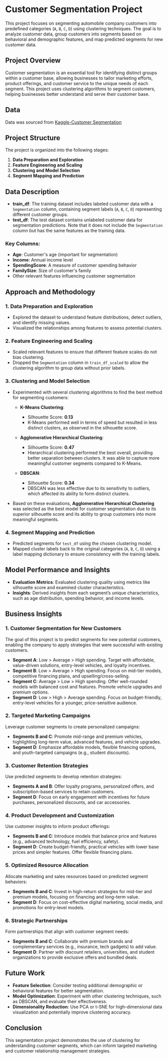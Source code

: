 # Customer Segmentation Project

This project focuses on segmenting automobile company customers into predefined categories (`A`, `B`, `C`, `D`) using clustering techniques. The goal is to analyze customer data, group customers into segments based on behavioral and demographic features, and map predicted segments for new customer data.

## Project Overview

Customer segmentation is an essential tool for identifying distinct groups within a customer base, allowing businesses to tailor marketing efforts, product offerings, and customer service to the unique needs of each segment. This project uses clustering algorithms to segment customers, helping businesses better understand and serve their customer base.

## Data

Data was sourced from [Kaggle-Customer Segmentation](https://www.kaggle.com/datasets/vetrirah/customer)

## Project Structure

The project is organized into the following stages:

1. **Data Preparation and Exploration**
2. **Feature Engineering and Scaling**
3. **Clustering and Model Selection**
4. **Segment Mapping and Prediction**

## Data Description

- **train_df**: The training dataset includes labeled customer data with a `Segmentation` column, containing segment labels (`A`, `B`, `C`, `D`) representing different customer groups.
- **test_df**: The test dataset contains unlabeled customer data for segmentation predictions. Note that it does not include the `Segmentation` column but has the same features as the training data.

### Key Columns:
- **Age**: Customer's age (important for segmentation)
- **Income**: Annual income level
- **SpendingScore**: A measure of customer spending behavior
- **FamilySize**: Size of customer's family
- Other relevant features influencing customer segmentation

## Approach and Methodology

### 1. Data Preparation and Exploration
   - Explored the dataset to understand feature distributions, detect outliers, and identify missing values.
   - Visualized the relationships among features to assess potential clusters.

### 2. Feature Engineering and Scaling
   - Scaled relevant features to ensure that different feature scales do not bias clustering.
   - Dropped the `Segmentation` column in `train_df_scaled` to allow the clustering algorithm to group data without prior labels.

### 3. Clustering and Model Selection
   - Experimented with several clustering algorithms to find the best method for segmenting customers:
   
     - **K-Means Clustering**:
       - Silhouette Score: **0.13**
       - K-Means performed well in terms of speed but resulted in less distinct clusters, as observed in the silhouette score.
   
     - **Agglomerative Hierarchical Clustering**:
       - Silhouette Score: **0.47**
       - Hierarchical clustering performed the best overall, providing better separation between clusters. It was able to capture more meaningful customer segments compared to K-Means.

     - **DBSCAN**:
       - Silhouette Score: **0.34**
       - DBSCAN was less effective due to its sensitivity to outliers, which affected its ability to form distinct clusters.

   - Based on these evaluations, **Agglomerative Hierarchical Clustering** was selected as the best model for customer segmentation due to its superior silhouette score and its ability to group customers into more meaningful segments.

### 4. Segment Mapping and Prediction
   - Predicted segments for `test_df` using the chosen clustering model.
   - Mapped cluster labels back to the original categories (`A`, `B`, `C`, `D`) using a label mapping dictionary to ensure consistency with the training labels.

## Model Performance and Insights
- **Evaluation Metrics**: Evaluated clustering quality using metrics like silhouette score and examined cluster characteristics.
- **Insights**: Derived insights from each segment’s unique characteristics, such as age distribution, spending behavior, and income levels.

## Business Insights

### 1. Customer Segmentation for New Customers
The goal of this project is to predict segments for new potential customers, enabling the company to apply strategies that were successful with existing customers.

- **Segment A**: Low > Average > High spending. Target with affordable, value-driven solutions, entry-level vehicles, and loyalty incentives.
- **Segment B**: Low > Average > High spending. Focus on mid-tier models, competitive financing plans, and upselling/cross-selling.
- **Segment C**: Average > Low > High spending. Offer well-rounded models with balanced cost and features. Promote vehicle upgrades and premium options.
- **Segment D**: Low > High > Average spending. Focus on budget-friendly, entry-level vehicles for a younger, price-sensitive audience.

### 2. Targeted Marketing Campaigns
Leverage customer segments to create personalized campaigns:

- **Segments B and C**: Promote mid-range and premium vehicles, highlighting long-term value, advanced features, and vehicle upgrades.
- **Segment D**: Emphasize affordable models, flexible financing options, and youth-targeted campaigns (e.g., student discounts).

### 3. Customer Retention Strategies
Use predicted segments to develop retention strategies:

- **Segments A and B**: Offer loyalty programs, personalized offers, and subscription-based services to retain customers.
- **Segment D**: Focus on early engagement with incentives for future purchases, personalized discounts, and car accessories.

### 4. Product Development and Customization
Use customer insights to inform product offerings:

- **Segments B and C**: Introduce models that balance price and features (e.g., advanced technology, fuel efficiency, safety).
- **Segment D**: Create budget-friendly, practical vehicles with lower base prices and simpler features. Offer flexible financing plans.

### 5. Optimized Resource Allocation
Allocate marketing and sales resources based on predicted segment behaviors:

- **Segments B and C**: Invest in high-return strategies for mid-tier and premium models, focusing on financing and long-term value.
- **Segment D**: Focus on cost-effective digital marketing, social media, and promotions for entry-level models.

### 6. Strategic Partnerships
Form partnerships that align with customer segment needs:

- **Segments B and C**: Collaborate with premium brands and complementary services (e.g., insurance, tech gadgets) to add value.
- **Segment D**: Partner with discount retailers, universities, and student organizations to provide exclusive offers and bundled deals.

## Future Work
- **Feature Selection**: Consider testing additional demographic or behavioral features for better segmentation.
- **Model Optimization**: Experiment with other clustering techniques, such as DBSCAN, and evaluate their effectiveness.
- **Dimensionality Reduction**: Use PCA or t-SNE for high-dimensional data visualization and potentially improve clustering accuracy.

## Conclusion

This segmentation project demonstrates the use of clustering for understanding customer segments, which can inform targeted marketing and customer relationship management strategies.
